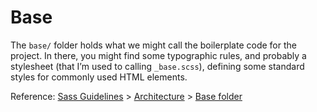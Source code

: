 # Base

The `base/` folder holds what we might call the boilerplate code for the project. 
In there, you might find some typographic rules, and probably a stylesheet (that I’m used to calling `_base.scss`),
defining some standard styles for commonly used HTML elements.

Reference: [Sass Guidelines](http://sass-guidelin.es/) > [Architecture](http://sass-guidelin.es/#architecture) > [Base folder](http://sass-guidelin.es/#base-folder)
